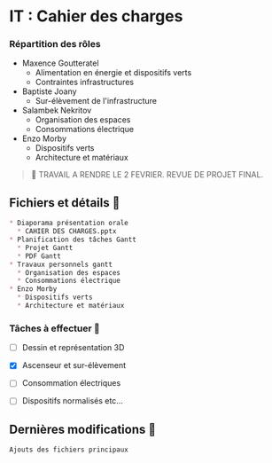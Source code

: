 # IT : Cahier des charges

### Répartition des rôles

* Maxence Goutteratel
  * Alimentation en énergie et dispositifs verts
  * Contraintes infrastructures
* Baptiste Joany
  * Sur-élèvement de l'infrastructure
* Salambek Nekritov
  * Organisation des espaces
  * Consommations électrique
* Enzo Morby
  * Dispositifs verts
  * Architecture et matériaux
  

> :calendar: TRAVAIL A RENDRE LE 2 FEVRIER. REVUE DE PROJET FINAL.

## Fichiers et détails :open_file_folder:

```md
* Diaporama présentation orale
  * CAHIER DES CHARGES.pptx
* Planification des tâches Gantt
  * Projet Gantt
  * PDF Gantt
* Travaux personnels gantt
  * Organisation des espaces
  * Consommations électrique
* Enzo Morby
  * Dispositifs verts
  * Architecture et matériaux
```

### Tâches à effectuer :pushpin:

- [ ] Dessin et représentation 3D
- [x] Ascenseur et sur-élèvement
- [ ] Consommation électriques
- [ ] Dispositifs normalisés etc...


## Dernières modifications :loudspeaker:

```
Ajouts des fichiers principaux
```
